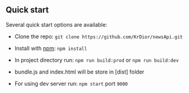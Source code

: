 ## Quick start

Several quick start options are available:

- Clone the repo: `git clone https://github.com/KrDior/newsApi.git`
- Install with [npm](https://www.npmjs.com/): `npm install`
- In project directory run: `npm run build:prod` or `npm run build:dev`
- bundle.js and index.html will be store in [dist] folder

- For using dev server run: `npm start` port `9000`
